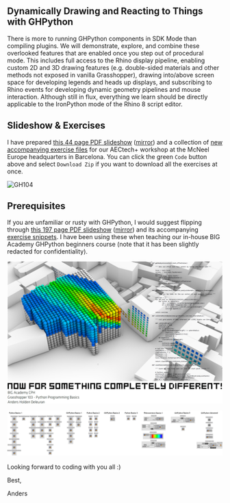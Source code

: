 ## Dynamically Drawing and Reacting to Things with GHPython

There is more to running GHPython components in SDK Mode than compiling plugins. We will demonstrate, explore, and combine these overlooked features that are enabled once you step out of procedural mode. This includes full access to the Rhino display pipeline, enabling custom 2D and 3D drawing features (e.g. double-sided materials and other methods not exposed in vanilla Grasshopper), drawing into/above screen space for developing legends and heads up displays, and subscribing to Rhino events for developing dynamic geometry pipelines and mouse interaction. Although still in flux, everything we learn should be directly applicable to the IronPython mode of the Rhino 8 script editor.

## Slideshow & Exercises

I have prepared [this 44 page PDF slideshow](https://andersholdendeleuran.com/240418_AECTech2024.pdf) ([mirror](https://www.dropbox.com/scl/fi/r44su9z6tnutyyppkz9z9/240418_AECTech2024.pdf?rlkey=3dl5qx1jq3q2yel4sof4oi1ic&dl=0)) and a collection of [new accompanying exercise files](https://github.com/AndersDeleuran/AECTechPlus24/tree/main/Exercises) for our AECtech+ workshop at the McNeel Europe headquarters in Barcelona. You can click the green `Code` button above and select `Download Zip` if you want to download all the exercises at once.

![GH104](https://raw.githubusercontent.com/AndersDeleuran/AECTechPlus24/main/Images/240419_AECTech2024.png)

## Prerequisites 

If you are unfamiliar or rusty with GHPython, I would suggest flipping through [this 197 page PDF slideshow](https://andersholdendeleuran.com/211103_Grasshopper103_CPH_Redacted.pdf) ([mirror](https://www.dropbox.com/scl/fi/bjqkaemgevhrnz8u1x3sc/211103_Grasshopper103_CPH_Redacted.pdf?rlkey=udzmq3f3z010zegonyfviref9&dl=0)) and its accompanying [exercise snippets](https://github.com/AndersDeleuran/AECTechPlus24/tree/main/Exercises_GH103). I have been using these when teaching our in-house BIG Academy GHPython beginners course (note that it has been slightly redacted for confidentiality).

![GH103](https://raw.githubusercontent.com/AndersDeleuran/AECTechPlus24/main/Images/211103_Grasshopper103_CPH_Redacted.png)

![Exercise Snippets](https://raw.githubusercontent.com/AndersDeleuran/AECTechPlus24/main/Images/210911_ExerciseSnippets_00.png)

Looking forward to coding with you all :)

Best,

Anders

